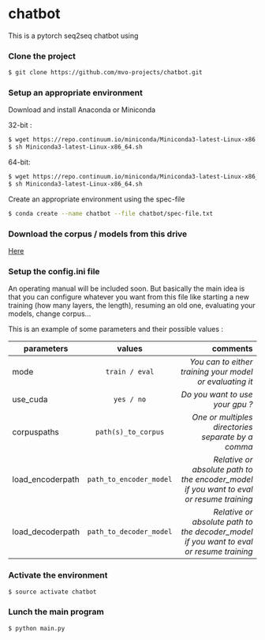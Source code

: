 # chatbot
This is a pytorch seq2seq chatbot using

### Clone the project
```sh
$ git clone https://github.com/mvo-projects/chatbot.git
```

### Setup an appropriate environment
Download and install Anaconda or Miniconda

32-bit :
```sh
$ wget https://repo.continuum.io/miniconda/Miniconda3-latest-Linux-x86.sh
$ sh Miniconda3-latest-Linux-x86_64.sh
```
64-bit:
```sh
$ wget https://repo.continuum.io/miniconda/Miniconda3-latest-Linux-x86_64.sh
$ sh Miniconda3-latest-Linux-x86_64.sh
```
Create an appropriate environment using the spec-file
```sh
$ conda create --name chatbot --file chatbot/spec-file.txt
```

### Download the corpus / models from this drive
[Here](https://drive.google.com/open?id=1BqaIDIR2vJMMCgrFuKBtPo9Px_QXqw2n)

### Setup the config.ini file
An operating manual will be included soon.
But basically the main idea is that you can configure whatever you want from this file like starting a new training (how many layers, the length), resuming an old one, evaluating your models, change corpus... 

This is an example of some parameters and their possible values :

| parameters       | values                  | comments                                                                                |
| ---------------- |:-----------------------:| ---------------------------------------------------------------------------------------:|
| mode             | `train / eval`          | *You can to either training your model or evaluating it*                                |
| use_cuda         | `yes / no`              | *Do you want to use your gpu ?*                                                         |
| corpuspaths      | `path(s)_to_corpus`     | *One or multiples directories separate by a comma*                                      |
| load_encoderpath | `path_to_encoder_model` | *Relative or absolute path to the encoder_model if you want to eval or resume training* |
| load_decoderpath | `path_to_decoder_model` | *Relative or absolute path to the decoder_model if you want to eval or resume training* |

### Activate the environment
```sh
$ source activate chatbot
```

### Lunch the main program
```sh
$ python main.py
```
